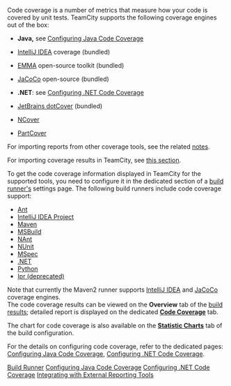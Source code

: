 [//]: # (title: Code Coverage)
[//]: # (auxiliary-id: Code Coverage)

Code coverage is a number of metrics that measure how your code is covered by unit tests. TeamCity supports the following coverage engines out of the box:

* __Java,__ see [Configuring Java Code Coverage](configuring-java-code-coverage.md)			
 * [IntelliJ IDEA](intellij-idea.md) coverage (bundled)		
 * [EMMA](http://emma.sourceforge.net/) open-source toolkit (bundled)		
 * [JaCoCo](http://www.eclemma.org/jacoco/) open-source (bundled)		
	
* __.NET__: see [Configuring .NET Code Coverage](configuring-.net-code-coverage.md)			
 * [JetBrains dotCover](jetbrains-dotcover.md) (bundled)		
 * [NCover](ncover.md)		
 * [PartCover](partcover.md)

For importing reports from other coverage tools, see the related [notes](how-to.md#Integrate+with+Build+and+Reporting+Tools).

For importing coverage results in TeamCity, see [this section](how-to.md#Import+coverage+results+in+TeamCity).

To get the code coverage information displayed in TeamCity for the supported tools, you need to configure it in the dedicated section of a [build runner's](build-runner.md) settings page. The following build runners include code coverage support:
	
* [Ant](ant.md)
* [IntelliJ IDEA Project](intellij-idea-project.md)
* [Maven](maven.md)
* [MSBuild](msbuild.md)
* [NAnt](nant.md)
* [NUnit](nunit.md)
* [MSpec](mspec.md)
* [.NET](net.md)
* [Python](python.md)
* [Ipr (deprecated)](ipr-deprecated.md)

Note that currently the Maven2 runner supports [IntelliJ IDEA](intellij-idea.md) and [JaCoCo](jacoco.md) coverage engines.   
The code coverage results can be viewed on the __Overview__ tab of the [build results](working-with-build-results.md); detailed report is displayed on the dedicated [__Code Coverage__](working-with-build-results.md) tab.

The chart for code coverage is also available on the [__Statistic Charts__](statistic-charts.md) tab of the build configuration.

For the details on configuring code coverage, refer to the dedicated pages: [Configuring Java Code Coverage](configuring-java-code-coverage.md), [Configuring .NET Code Coverage](configuring-.net-code-coverage.md).

 <seealso>
        <category ref="concepts">
            <a href="build-runner.md">Build Runner</a>            
        </category>
        <category ref="admin-guide">
            <a href="configuring-java-code-coverage.md">Configuring Java Code Coverage</a>
            <a href="configuring-.net-code-coverage.md">Configuring .NET Code Coverage</a>
            <a href="how-to.md#Integrate+with+Build+and+Reporting+Tools">Integrating with External Reporting Tools</a>
        </category>
</seealso>

